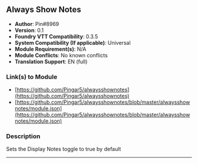 ## Always Show Notes

* **Author**: Pin#8969
* **Version**: 0.1
* **Foundry VTT Compatibility**: 0.3.5
* **System Compatibility (If applicable)**: Universal
* **Module Requirement(s)**: N/A
* **Module Conflicts**: No known conflicts
* **Translation Support**: EN (full)

### Link(s) to Module
* [https://github.com/Pingar5/alwaysshownotes](https://github.com/Pingar5/alwaysshownotes)
* [https://github.com/Pingar5/alwaysshownotes/blob/master/alwaysshownotes/module.json](https://github.com/Pingar5/alwaysshownotes/blob/master/alwaysshownotes/module.json)

### Description
Sets the Display Notes toggle to true by default

---

